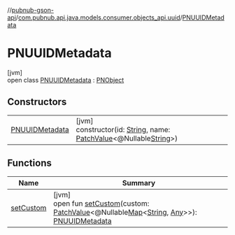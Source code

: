 //[pubnub-gson-api](../../../index.md)/[com.pubnub.api.java.models.consumer.objects_api.uuid](../index.md)/[PNUUIDMetadata](index.md)

# PNUUIDMetadata

[jvm]\
open class [PNUUIDMetadata](index.md) : [PNObject](../../com.pubnub.api.java.models.consumer.objects_api/-p-n-object/index.md)

## Constructors

| | |
|---|---|
| [PNUUIDMetadata](-p-n-u-u-i-d-metadata.md) | [jvm]<br>constructor(id: [String](https://docs.oracle.com/javase/8/docs/api/java/lang/String.html), name: [PatchValue](../../../../../pubnub-kotlin/pubnub-kotlin-core-api/pubnub-kotlin-core-api/com.pubnub.api.utils/-patch-value/index.md)&lt;@Nullable[String](https://docs.oracle.com/javase/8/docs/api/java/lang/String.html)&gt;) |

## Functions

| Name | Summary |
|---|---|
| [setCustom](set-custom.md) | [jvm]<br>open fun [setCustom](set-custom.md)(custom: [PatchValue](../../../../../pubnub-kotlin/pubnub-kotlin-core-api/pubnub-kotlin-core-api/com.pubnub.api.utils/-patch-value/index.md)&lt;@Nullable[Map](https://docs.oracle.com/javase/8/docs/api/java/util/Map.html)&lt;[String](https://docs.oracle.com/javase/8/docs/api/java/lang/String.html), [Any](https://kotlinlang.org/api/latest/jvm/stdlib/kotlin/-any/index.html)&gt;&gt;): [PNUUIDMetadata](index.md) |

